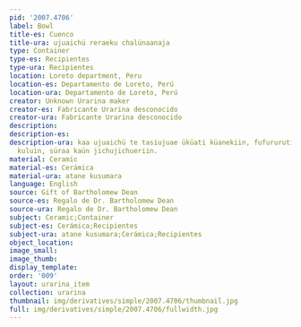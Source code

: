 ```yaml
---
pid: '2007.4706'
label: Bowl
title-es: Cuenco
title-ura: ujuaichü reraeku chalünaanaja
type: Container
type-es: Recipientes
type-ura: Recipientes
location: Loreto department, Peru
location-es: Departamento de Loreto, Perú
location-ura: Departamento de Loreto, Perú
creator: Unknown Urarina maker
creator-es: Fabricante Urarina desconocido
creator-ura: Fabricante Urarina desconocido
description:
description-es:
description-ura: kaa ujuaichü te tasiujuae üküati küanekiin, fufururutiin, sumaajiujuai
  kuluin, süraa kaün jichujichueriin.
material: Ceramic
material-es: Cerámica
material-ura: atane kusumara
language: English
source: Gift of Bartholomew Dean
source-es: Regalo de Dr. Bartholomew Dean
source-ura: Regalo de Dr. Bartholomew Dean
subject: Ceramic;Container
subject-es: Cerámica;Recipientes
subject-ura: atane kusumara;Cerámica;Recipientes
object_location:
image_small:
image_thumb:
display_template:
order: '009'
layout: urarina_item
collection: urarina
thumbnail: img/derivatives/simple/2007.4706/thumbnail.jpg
full: img/derivatives/simple/2007.4706/fullwidth.jpg
---
```

